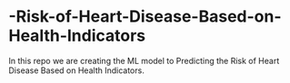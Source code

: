 # -Risk-of-Heart-Disease-Based-on-Health-Indicators
In this repo we are creating the ML model to Predicting the Risk of Heart Disease Based on Health Indicators.
